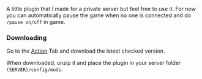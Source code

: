 A little plugin that I made for a private server but feel free to use it.
For now you can automatically pause the game when no one is connected and do `/pause on/off` in game.


### Downloading

Go to the [Action](https://github.com/JojoFR1/Auto-Pause/actions) Tab and download the latest checked version.

When downloaded, unzip it and place the plugin in your server folder `(SERVER)/config/mods`.
